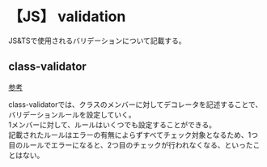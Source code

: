 # 【JS】 validation

JS&TSで使用されるバリデーションについて記載する。


## class-validator
[参考](https://qiita.com/t-kubodera/items/2839ec4e4fe667b43f18)

class-validatorでは、クラスのメンバーに対してデコレータを記述することで、バリデーションルールを設定していく。  
1メンバーに対して、ルールはいくつでも設定することができる。  
記載されたルールはエラーの有無によらずすべてチェック対象となるため、1つ目のルールでエラーになると、2つ目のチェックが行われなくなる、といったことはない。
